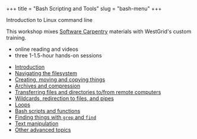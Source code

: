+++
title = "Bash Scripting and Tools"
slug = "bash-menu"
+++

Introduction to Linux command line

This workshop mixes [Software Carpentry](https://software-carpentry.org) materials with WestGrid's custom
training.

* online reading and videos
* three 1-1.5-hour hands-on sessions

- [Introduction](../bash/bash-01-intro)
- [Navigating the filesystem](../bash/bash-02-filesystem)
- [Creating, moving and copying things](../bash/bash-03-creating-moving-copying)
- [Archives and compression](../bash/bash-04-tar-gzip)
- [Transferring files and directories to/from remote computers](../bash/bash-05-file-transfer)
- [Wildcards, redirection to files, and pipes](../bash/bash-06-wildcards-redirection-pipes)
- [Loops](../bash/bash-07-loops)
- [Bash scripts and functions](../bash/bash-08-scripts-functions)
- [Finding things with `grep` and `find`](../bash/bash-09-grep-find)
- [Text manipulation](../bash/bash-10-text-manipulation)
- [Other advanced topics](../bash/bash-11-other)
